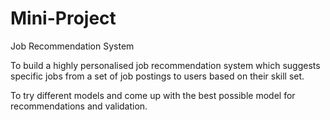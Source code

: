 # Mini-Project

Job Recommendation System

To build a highly personalised  job recommendation system which suggests specific jobs from a set of job postings to users based on their skill set.

To try different models and come up with the best possible model for recommendations and validation.
